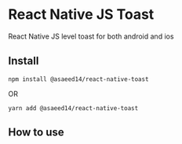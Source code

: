 # React Native JS Toast

React Native JS level toast for both android and ios

## Install

```
npm install @asaeed14/react-native-toast
```

OR

```
yarn add @asaeed14/react-native-toast
```

## How to use
